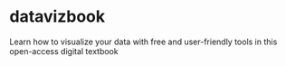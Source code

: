 # datavizbook
Learn how to visualize your data with free and user-friendly tools in this open-access digital textbook
